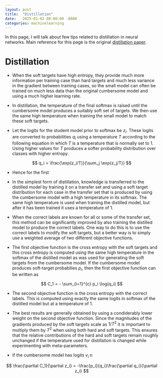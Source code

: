 ```yaml
---
layout: post
title:  "Distillation"
date:   2025-01-02 00:00:00 -0000
categories: machinelearning
---
```


In this page, I will talk about few tips related to distillation in neural networks. Main reference for this page is the original [distillation paper](https://arxiv.org/pdf/1503.02531).

# Distillation

* When the soft targets have high entropy, they provide much more information per training case than hard targets and much less variance in the gradient between training cases, so the small model can often be trained on much
less data than the original cumbersome model and using a much higher learning rate.

* In distillation, the temperature of the final softmax is raised until the cumbersome model produces a suitably soft set of targets. We then use the same high temperature when training the small model to match these
soft targets.

* Let the logits for the student model prior to softmax be $z_i$. These logits are converted to probabilities $q_i$ using a temperature $T$ according to the following equation in which $T$ is a temperature that is normally set to 1. Using higher values for $T$ produces a softer probability distribution over classes with higher entropy.

$$
q_i = \frac{\exp(z_i/T)}{\sum_j \exp(z_j/T)}
$$

* Hence for the first 

* In the simplest form of distillation, knowledge is transferred to the distilled model by training it on
a transfer set and using a soft target distribution for each case in the transfer set that is produced by
using the cumbersome model with a high temperature in its softmax. The same high temperature is
used when training the distilled model, but after it has been trained it uses a temperature of 1.

* When the correct labels are known for all or some of the transfer set, this method can be significantly
improved by also training the distilled model to produce the correct labels. One way to do this is
to use the correct labels to modify the soft targets, but a better way is to simply use
a weighted average of two different objective functions. 

* The first objective function is the cross entropy with the soft targets and this cross entropy is computed using the same high temperature in the softmax of the distilled model as was used for generating the soft targets from the cumbersome model. If the cumbersome model produces soft-target probabilies $p_i$, then the first objective function can be written as

$$
C_1 = - \sum_{i=1}^{c} p_i \log(q_i) 
$$

* The second objective function is the cross entropy with the correct labels. This is computed
using exactly the same logits in softmax of the distilled model but at a temperature of 1.

* The best results are generally obtained by using a condiderably lower weight on the second
objective function. Since the magnitudes of the gradients produced by the soft targets scale as $1/{T^2}$
it is important to multiply them by $T^2$ when using both hard and soft targets. This ensures that the
relative contributions of the hard and soft targets remain roughly unchanged if the temperature used
for distillation is changed while experimenting with meta-parameters.

* If the cumbersome model has logits $v_i$  n

$$
\frac{\partial C_1}{\partial z_i} = -\frac{p_i}{q_i}\frac{\partial q_i}{\partial z_i} 
$$
